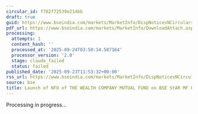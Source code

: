 ```yaml
---
circular_id: f782f72539e214bb
draft: true
guid: https://www.bseindia.com/markets/MarketInfo/DispNoticesNCirculars.aspx?Noticeid={5D18D36F-A369-41F3-81D4-0F9FB33F806B}&noticeno=20250923-25&dt=09/23/2025&icount=25&totcount=84&flag=0
pdf_url: https://www.bseindia.com/markets/MarketInfo/DownloadAttach.aspx?id=20250923-25&attachedId=4d4191af-eb24-490c-b062-7f0f1d8f16d4
processing:
  attempts: 1
  content_hash: ''
  processed_at: '2025-09-24T03:50:14.587164'
  processor_version: '2.0'
  stage: claude_failed
  status: failed
published_date: '2025-09-23T11:53:32+00:00'
rss_url: https://www.bseindia.com/markets/MarketInfo/DispNoticesNCirculars.aspx?Noticeid={5D18D36F-A369-41F3-81D4-0F9FB33F806B}&noticeno=20250923-25&dt=09/23/2025&icount=25&totcount=84&flag=0
source: bse
title: Launch of NFO of THE WEALTH COMPANY MUTUAL FUND on BSE StAR MF Platform
---
```


Processing in progress...